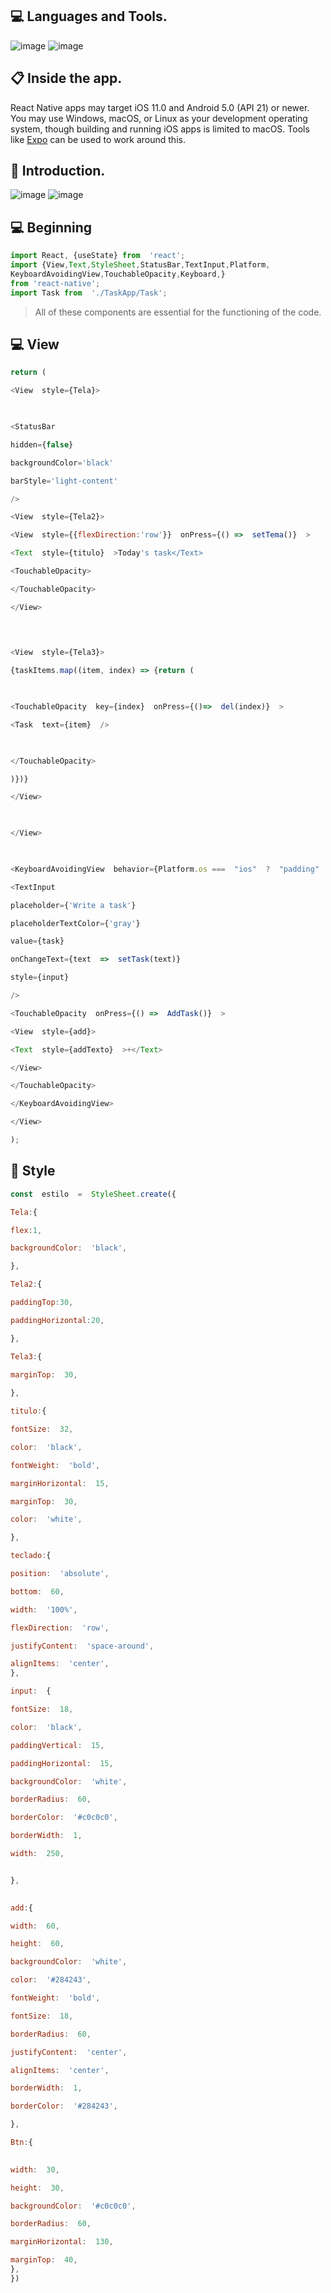 ## 💻 Languages and Tools.

![image](https://camo.githubusercontent.com/9d07c04bdd98c662d5df9d4e1cc1de8446ffeaebca330feb161f1fb8e1188204/68747470733a2f2f696d672e736869656c64732e696f2f62616467652f4a6176615363726970742d4637444631453f7374796c653d666f722d7468652d6261646765266c6f676f3d6a617661736372697074266c6f676f436f6c6f723d626c61636b)
![image](https://camo.githubusercontent.com/0b9bce580a369d91352cf37397f1e079ef104531fc0bc53a145deb8f43fca535/68747470733a2f2f696d672e736869656c64732e696f2f62616467652f52656163745f4e61746976652d3230323332413f7374796c653d666f722d7468652d6261646765266c6f676f3d7265616374266c6f676f436f6c6f723d363144414642)

## 📋 Inside the app.
React Native apps may target iOS 11.0 and Android 5.0 (API 21) or newer. You may use Windows, macOS, or Linux as your development operating system, though building and running iOS apps is limited to macOS. Tools like [Expo](https://expo.io/) can be used to work around this.

## 📱  Introduction.
![image](https://user-images.githubusercontent.com/83431609/118301412-64eaf000-b4b9-11eb-8404-dfd9fdbf9c94.png) 
![image](https://user-images.githubusercontent.com/83431609/118301679-bc895b80-b4b9-11eb-986b-82df0d382b90.png)




## 💻  Beginning

```js
import React, {useState} from  'react';
import {View,Text,StyleSheet,StatusBar,TextInput,Platform,
KeyboardAvoidingView,TouchableOpacity,Keyboard,}
from 'react-native';
import Task from  './TaskApp/Task';
```
> All of these components are essential for the functioning of the code.
## 💻  View
```js
return (

<View  style={Tela}>

  

<StatusBar

hidden={false}

backgroundColor='black'

barStyle='light-content'

/>

<View  style={Tela2}>

<View  style={{flexDirection:'row'}}  onPress={() =>  setTema()}  >

<Text  style={titulo}  >Today's task</Text>

<TouchableOpacity>

</TouchableOpacity>

</View>

  
  

<View  style={Tela3}>

{taskItems.map((item, index) => {return (

  

<TouchableOpacity  key={index}  onPress={()=>  del(index)}  >

<Task  text={item}  />

  

</TouchableOpacity>

)})}

</View>

  

</View>

  

<KeyboardAvoidingView  behavior={Platform.os ===  "ios"  ?  "padding"  :  "height"}  style={teclado}>

<TextInput

placeholder={'Write a task'}

placeholderTextColor={'gray'}

value={task}

onChangeText={text  =>  setTask(text)}

style={input}

/>

<TouchableOpacity  onPress={() =>  AddTask()}  >

<View  style={add}>

<Text  style={addTexto}  >+</Text>

</View>

</TouchableOpacity>

</KeyboardAvoidingView>

</View>

);
```

## 📱 Style

```js
const  estilo  =  StyleSheet.create({

Tela:{

flex:1,

backgroundColor:  'black',

},

Tela2:{

paddingTop:30,

paddingHorizontal:20,

},

Tela3:{

marginTop:  30,
 
},

titulo:{

fontSize:  32,

color:  'black',

fontWeight:  'bold',

marginHorizontal:  15,

marginTop:  30,

color:  'white',

},

teclado:{

position:  'absolute',

bottom:  60,

width:  '100%',

flexDirection:  'row',

justifyContent:  'space-around',

alignItems:  'center',
},

input:  {

fontSize:  18,

color:  'black',

paddingVertical:  15,

paddingHorizontal:  15,

backgroundColor:  'white',

borderRadius:  60,

borderColor:  '#c0c0c0',

borderWidth:  1,

width:  250,


},

 
add:{

width:  60,

height:  60,

backgroundColor:  'white',

color:  '#284243',

fontWeight:  'bold',

fontSize:  18,

borderRadius:  60,

justifyContent:  'center',

alignItems:  'center',

borderWidth:  1,

borderColor:  '#284243',

},

Btn:{

  
width:  30,

height:  30,

backgroundColor:  '#c0c0c0',

borderRadius:  60,

marginHorizontal:  130,

marginTop:  40,
},
})
```




